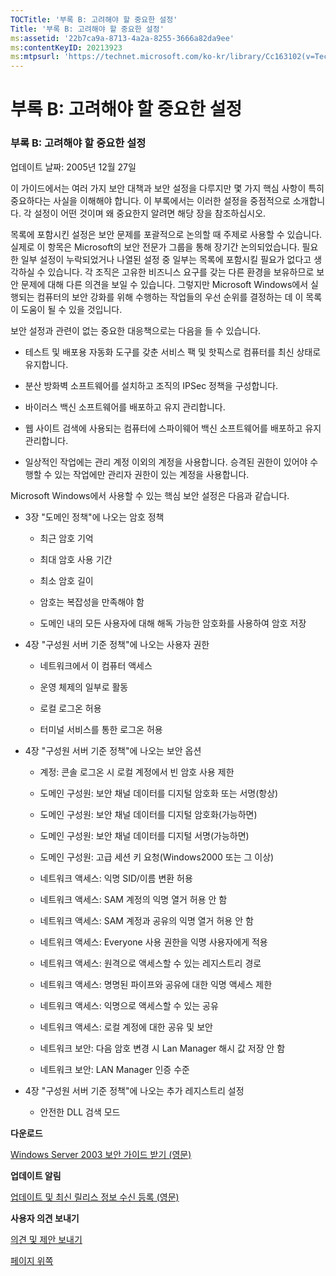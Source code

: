 ```yaml
---
TOCTitle: '부록 B: 고려해야 할 중요한 설정'
Title: '부록 B: 고려해야 할 중요한 설정'
ms:assetid: '22b7ca9a-8713-4a2a-8255-3666a82da9ee'
ms:contentKeyID: 20213923
ms:mtpsurl: 'https://technet.microsoft.com/ko-kr/library/Cc163102(v=TechNet.10)'
---
```


부록 B: 고려해야 할 중요한 설정
===============================

### 부록 B: 고려해야 할 중요한 설정

업데이트 날짜: 2005년 12월 27일

이 가이드에서는 여러 가지 보안 대책과 보안 설정을 다루지만 몇 가지 핵심 사항이 특히 중요하다는 사실을 이해해야 합니다. 이 부록에서는 이러한 설정을 중점적으로 소개합니다. 각 설정이 어떤 것이며 왜 중요한지 알려면 해당 장을 참조하십시오.

목록에 포함시킨 설정은 보안 문제를 포괄적으로 논의할 때 주제로 사용할 수 있습니다. 실제로 이 항목은 Microsoft의 보안 전문가 그룹을 통해 장기간 논의되었습니다. 필요한 일부 설정이 누락되었거나 나열된 설정 중 일부는 목록에 포함시킬 필요가 없다고 생각하실 수 있습니다. 각 조직은 고유한 비즈니스 요구를 갖는 다른 환경을 보유하므로 보안 문제에 대해 다른 의견을 보일 수 있습니다. 그렇지만 Microsoft Windows에서 실행되는 컴퓨터의 보안 강화를 위해 수행하는 작업들의 우선 순위를 결정하는 데 이 목록이 도움이 될 수 있을 것입니다.

보안 설정과 관련이 없는 중요한 대응책으로는 다음을 들 수 있습니다.

-   테스트 및 배포용 자동화 도구를 갖춘 서비스 팩 및 핫픽스로 컴퓨터를 최신 상태로 유지합니다.

-   분산 방화벽 소프트웨어를 설치하고 조직의 IPSec 정책을 구성합니다.

-   바이러스 백신 소프트웨어를 배포하고 유지 관리합니다.

-   웹 사이트 검색에 사용되는 컴퓨터에 스파이웨어 백신 소프트웨어를 배포하고 유지 관리합니다.

-   일상적인 작업에는 관리 계정 이외의 계정을 사용합니다. 승격된 권한이 있어야 수행할 수 있는 작업에만 관리자 권한이 있는 계정을 사용합니다.

Microsoft Windows에서 사용할 수 있는 핵심 보안 설정은 다음과 같습니다.

-   3장 "도메인 정책"에 나오는 암호 정책

    -   최근 암호 기억

    -   최대 암호 사용 기간

    -   최소 암호 길이

    -   암호는 복잡성을 만족해야 함

    -   도메인 내의 모든 사용자에 대해 해독 가능한 암호화를 사용하여 암호 저장

-   4장 "구성원 서버 기준 정책"에 나오는 사용자 권한

    -   네트워크에서 이 컴퓨터 액세스

    -   운영 체제의 일부로 활동

    -   로컬 로그온 허용

    -   터미널 서비스를 통한 로그온 허용

-   4장 "구성원 서버 기준 정책"에 나오는 보안 옵션

    -   계정: 콘솔 로그온 시 로컬 계정에서 빈 암호 사용 제한

    -   도메인 구성원: 보안 채널 데이터를 디지털 암호화 또는 서명(항상)

    -   도메인 구성원: 보안 채널 데이터를 디지털 암호화(가능하면)

    -   도메인 구성원: 보안 채널 데이터를 디지털 서명(가능하면)

    -   도메인 구성원: 고급 세션 키 요청(Windows2000 또는 그 이상)

    -   네트워크 액세스: 익명 SID/이름 변환 허용

    -   네트워크 액세스: SAM 계정의 익명 열거 허용 안 함

    -   네트워크 액세스: SAM 계정과 공유의 익명 열거 허용 안 함

    -   네트워크 액세스: Everyone 사용 권한을 익명 사용자에게 적용

    -   네트워크 액세스: 원격으로 액세스할 수 있는 레지스트리 경로

    -   네트워크 액세스: 명명된 파이프와 공유에 대한 익명 액세스 제한

    -   네트워크 액세스: 익명으로 액세스할 수 있는 공유

    -   네트워크 액세스: 로컬 계정에 대한 공유 및 보안

    -   네트워크 보안: 다음 암호 변경 시 Lan Manager 해시 값 저장 안 함

    -   네트워크 보안: LAN Manager 인증 수준

-   4장 "구성원 서버 기준 정책"에 나오는 추가 레지스트리 설정

    -   안전한 DLL 검색 모드

**다운로드**

[Windows Server 2003 보안 가이드 받기 (영문)](https://go.microsoft.com/fwlink/?linkid=14846)

**업데이트 알림**

[업데이트 및 최신 릴리스 정보 수신 등록 (영문)](https://go.microsoft.com/fwlink/?linkid=54982)

**사용자 의견 보내기**

[의견 및 제안 보내기](mailto:secwish@microsoft.com?subject=windows%20server%202003%20security%20guide)

[](#mainsection)[페이지 위쪽](#mainsection)
